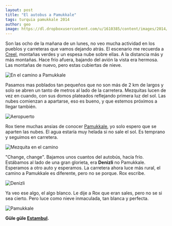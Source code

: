 ```yaml
---
layout: post
title: "El autobus a Pamukkale"
tags: turquia pamukkale 2014
author: geo
image: https://dl.dropboxusercontent.com/u/1610385/content/images/2014/12/IMG_20141222_074350.jpg
---
```

Son las ocho de la mañana de un lunes, no veo mucha actividad en los pueblos y carreteras que vamos dejando atrás. El escenario me recuerda a [Creel](/tag/creel), montañas verdes y un espesa nube sobre ellas.  A la distancia más y más montañas. Hace frío afuera, bajando del avión la vista era hermosa. Las montañas de nuevo, pero estas cubiertas de nieve. 

![En el camino a Pamukkale](https://dl.dropboxusercontent.com/u/1610385/content/images/2014/12/IMG_20141222_081526579.jpg)

Pasamos mas poblados tan pequeños que no son más de 2 km de largos y solo se abren un tanto de metros al lado de la carretera. Mezquitas lucen de vez en cuando, con sus domos plateados reflejando primera luz del sol. Las nubes comienzan a apartarse, eso es bueno, y que estemos próximos a llegar también. 

![Aeropuerto](https://dl.dropboxusercontent.com/u/1610385/content/images/2014/12/IMG_20141222_074350-1.jpg)

Rox tiene muchas ansias de conocer [Pamukkale](/tag/pamukkale), yo solo espero que se aparten las nubes. El agua estaría muy helada si no sale el sol. Es temprano y seguimos en carretera. 

![Mezquita en el camino](https://dl.dropboxusercontent.com/u/1610385/content/images/2014/12/IMG_20141222_083654.jpg)

"Change, change". Bajamos unos cuantos del autobús, hacía frío. Estábamos al lado de una gran glorieta, era **Denizli** no Pamukkale. Esperamos a otro auto y esperamos. La carretera ahora luce más rural, el camino a Pamukkale es diferente, pero no se porque. Rox escribe. 

![Denizli](https://dl.dropboxusercontent.com/u/1610385/content/images/2014/12/IMG_20141222_090439227.jpg)

Ya veo ese algo, el algo blanco. Le dije a Rox que eran sales, pero no se si sea cierto. Pero luce como nieve inmaculada, tan blanca y perfecta. 

![Pamukkale](https://dl.dropboxusercontent.com/u/1610385/content/images/2014/12/IMG_20141222_092614065.jpg)

**Güle güle [Estambul](/tag/estambul).**